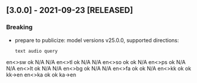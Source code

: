 ## [3.0.0] - 2021-09-23 [RELEASED]

### Breaking
*  prepare to publicize: model versions v25.0.0, supported directions:

       text audio query
en<>sw ok   N/A   N/A
en<>tl ok   N/A   N/A
en<>so ok   ok    N/A
en<>ps ok   N/A   N/A
en<>lt ok   N/A   N/A
en<>bg ok   N/A   N/A
en<>fa ok   ok    N/A
en<>kk ok   ok    kk->en
en<>ka ok   ok    ka->en
